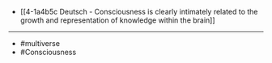 - [[4-1a4b5c Deutsch - Consciousness is clearly intimately related to the growth and representation of knowledge within the brain]]
---
- #multiverse
- #Consciousness
